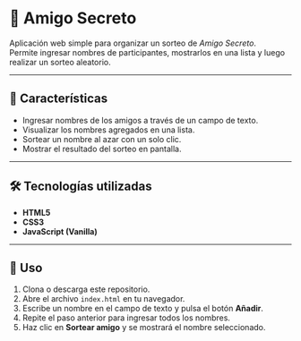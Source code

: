 # 🎁 Amigo Secreto

Aplicación web simple para organizar un sorteo de *Amigo Secreto*.  
Permite ingresar nombres de participantes, mostrarlos en una lista y luego realizar un sorteo aleatorio.

---

## 📌 Características
- Ingresar nombres de los amigos a través de un campo de texto.
- Visualizar los nombres agregados en una lista.
- Sortear un nombre al azar con un solo clic.
- Mostrar el resultado del sorteo en pantalla.

---

## 🛠️ Tecnologías utilizadas
- **HTML5**
- **CSS3**
- **JavaScript (Vanilla)**

---

## 🚀 Uso
1. Clona o descarga este repositorio.
2. Abre el archivo `index.html` en tu navegador.
3. Escribe un nombre en el campo de texto y pulsa el botón **Añadir**.
4. Repite el paso anterior para ingresar todos los nombres.
5. Haz clic en **Sortear amigo** y se mostrará el nombre seleccionado.
